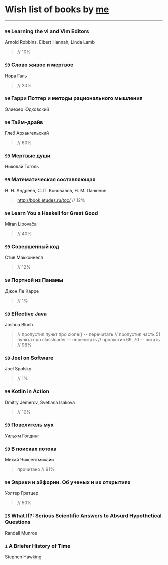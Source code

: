 # Wish list of books by [me](http://www.knigopis.com/#/me/books?u=uJ7AN6q0Bl)
---

### `99` Learning the vi and Vim Editors
Arnold Robbins, Elbert Hannah, Linda Lamb
> // 10%

### `99` Слово живое и мертвое
Нора Галь
> // 20%

### `99` Гарри Поттер и методы рационального мышления
Элиезер Юдковский

### `99` Тайм-драйв
Глеб Архангельский
> // 60%

### `99` Мертвые души
Николай Гоголь

### `99` Математическая составляющая
Н. Н. Андреев, С. П. Коновалов, Н. М. Панюнин
> http://book.etudes.ru/toc/ // 12%

### `99` Learn You a Haskell for Great Good
Miran Lipovača
> // 40%

### `99` Совершенный код
Стив Макконнелл
> // 12%

### `99` Портной из Панамы
Джон Ле Карре
> // 1%

### `99` Effective Java
Joshua Bloch
> // пропустил пункт про clone() -- перечитать
> // пропустил часть 51 пункта про classloader -- перечитать
> // пропустил 69, 70 -- читать // 98%

### `99` Joel on Software
Joel Spolsky
> // 1%

### `99` Kotlin in Action
Dmitry Jemerov, Svetlana Isakova
> // 10%

### `99` Повелитель мух
Уильям Голдинг

### `99` В поисках потока
Михай Чиксентмихайи
> прочитано // 91%

### `99` Эврики и эйфории. Об ученых и их открытиях
Уолтер Гратцер
> // 50%

### `25` What If?: Serious Scientific Answers to Absurd Hypothetical Questions
Randall Munroe

### `1` A Briefer History of Time
Stephen Hawking

